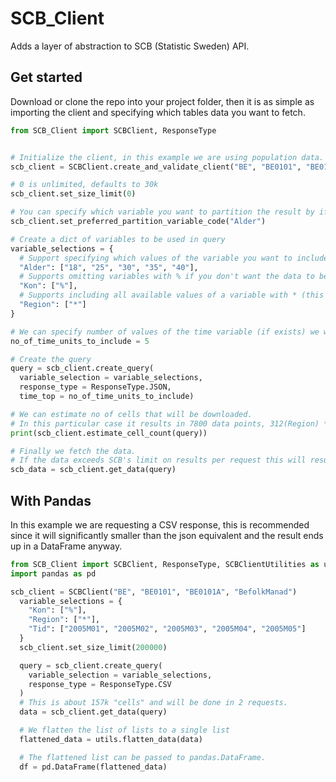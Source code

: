 # SCB_Client
Adds a layer of abstraction to SCB (Statistic Sweden) API.

## Get started
Download or clone the repo into your project folder, then it is as simple as importing the client and specifying which tables data you want to fetch. 

```Python
from SCB_Client import SCBClient, ResponseType


# Initialize the client, in this example we are using population data.
scb_client = SCBClient.create_and_validate_client("BE", "BE0101", "BE0101A", "BefolkManad") 

# 0 is unlimited, defaults to 30k
scb_client.set_size_limit(0) 

# You can specify which variable you want to partition the result by if result exceeds SCB limit, defaults to the variable with most values.
scb_client.set_preferred_partition_variable_code("Alder") 

# Create a dict of variables to be used in query
variable_selections = {
  # Support specifying which values of the variable you want to include
  "Alder": ["18", "25", "30", "35", "40"],
  # Supports omitting variables with % if you don't want the data to be grouped by that 
  "Kon": ["%"],
  # Supports including all available values of a variable with * (this is the defualt behaviour if variable is not specifyed in query).
  "Region": ["*"] 
}

# We can specify number of values of the time variable (if exists) we would like to include by using time_top
no_of_time_units_to_include = 5

# Create the query
query = scb_client.create_query(
  variable_selection = variable_selections, 
  response_type = ResponseType.JSON,
  time_top = no_of_time_units_to_include)

# We can estimate no of cells that will be downloaded.
# In this particular case it results in 7800 data points, 312(Region) * 5(Alder) * 1(Kon) * 5(time units)
print(scb_client.estimate_cell_count(query))

# Finally we fetch the data.
# If the data exceeds SCB's limit on results per request this will result in multiple requests.
scb_data = scb_client.get_data(query)
```

## With Pandas
In this example we are requesting a CSV response, this is recommended since it will significantly smaller than the json equivalent and the result ends up in a DataFrame anyway.
```Python
from SCB_Client import SCBClient, ResponseType, SCBClientUtilities as utils
import pandas as pd

scb_client = SCBClient("BE", "BE0101", "BE0101A", "BefolkManad")
  variable_selections = {
    "Kon": ["%"],
    "Region": ["*"],
    "Tid": ["2005M01", "2005M02", "2005M03", "2005M04", "2005M05"]
  }
  scb_client.set_size_limit(200000)

  query = scb_client.create_query(
    variable_selection = variable_selections, 
    response_type = ResponseType.CSV
  )
  # This is about 157k "cells" and will be done in 2 requests.
  data = scb_client.get_data(query)

  # We flatten the list of lists to a single list
  flattened_data = utils.flatten_data(data)

  # The flattened list can be passed to pandas.DataFrame.
  df = pd.DataFrame(flattened_data)
```